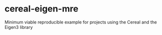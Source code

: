 # cereal-eigen-mre
Minimum viable reproducible example for projects using the Cereal and the Eigen3 library
